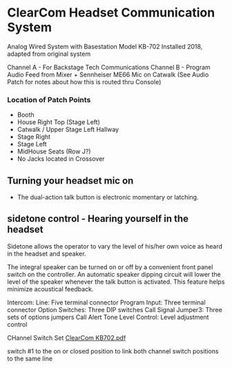 # ClearCom Headset Communication System

Analog Wired System with Basestation Model KB-702 
Installed 2018, adapted from original system

Channel A - For Backstage Tech Communications
Channel B - Program Audio Feed from Mixer + Sennheiser ME66 Mic on Catwalk
(See Audio Patch for notes about how this is routed thru Console)

### Location of Patch Points 
- Booth
- House Right Top (Stage Left)
- Catwalk / Upper Stage Left Hallway
- Stage Right 
- Stage Left
- MidHouse Seats (Row J?)
- No Jacks located in Crossover 

## Turning your headset mic on 
- The dual-action talk button is electronic momentary or latching. 

## sidetone control - Hearing yourself in the headset
Sidetone allows the operator to vary the level of his/her own voice as heard in the headset and
speaker.

The integral speaker can be turned on or off by a convenient front panel switch on the controller.  An automatic speaker dipping circuit will lower the level of the speaker whenever the talk button is activated. This feature helps minimize acoustical feedback.

Intercom: Line:  Five terminal connector
Program Input:   Three terminal connector
Option Switches: Three DIP switches
Call Signal Jumper3: Three sets of options jumpers
Call Alert Tone Level Control: Level adjustment control

CHannel Switch Set [ClearCom KB702.pdf](https://github.com/NorthPeaceCulturalSociety/TheatreOps/files/10930662/ClearCom.KB702.pdf)

switch #1 to the on or closed position to link both channel switch positions to the same line
